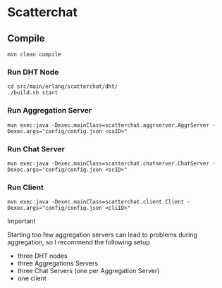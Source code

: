 # Scatterchat

## Compile
```
mvn clean compile
```

### Run DHT Node
```
cd src/main/erlang/scatterchat/dht/
./build.sh start
```

### Run Aggregation Server
```
mvn exec:java -Dexec.mainClass=scatterchat.aggrserver.AggrServer -Dexec.args="config/config.json <saID>"
```

### Run Chat Server
```
mvn exec:java -Dexec.mainClass=scatterchat.chatserver.ChatServer -Dexec.args="config/config.json <scID>"
```

### Run Client
```
mvn exec:java -Dexec.mainClass=scatterchat.client.Client -Dexec.args="config/config.json <cliID>"
```
> [!IMPORTANT]  
> Starting too few aggregation servers can lead to problems during aggregation, so I recommend the following setup
> - three DHT nodes
> - three Aggregations Servers
> - three Chat Servers (one per Aggregation Server)
> - one client
